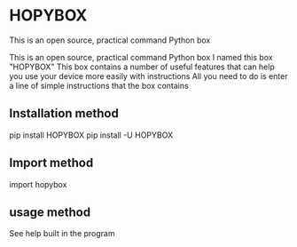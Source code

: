# HOPYBOX
This is an open source, practical command Python box

This is an open source, practical command Python box
I named this box "HOPYBOX"
This box contains a number of useful features that can help you use your device more easily with instructions
All you need to do is enter a line of simple instructions that the box contains

## Installation method
pip install HOPYBOX
pip install -U HOPYBOX

## Import method
import hopybox

## usage method
See help built in the program
